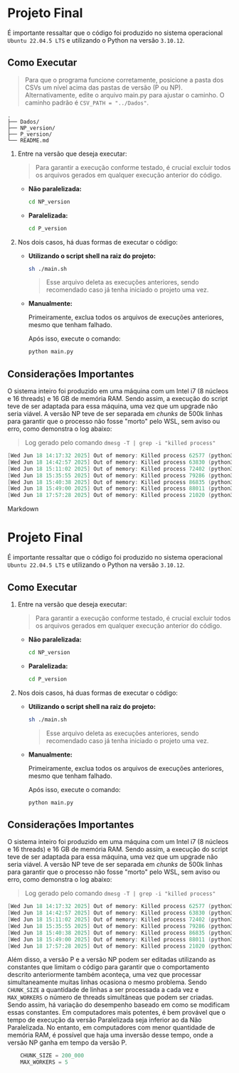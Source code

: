 # Projeto Final

É importante ressaltar que o código foi produzido no sistema operacional `Ubuntu 22.04.5 LTS` e utilizando o Python na versão `3.10.12`.

## Como Executar

> Para que o programa funcione corretamente, posicione a pasta dos CSVs um nível acima das pastas de versão (P ou NP). Alternativamente, edite o arquivo main.py para ajustar o caminho. O caminho padrão é `CSV_PATH = "../Dados"`.

```
.
├── Dados/
├── NP_version/
├── P_version/
└── README.md
```

1.  Entre na versão que deseja executar:

    > Para garantir a execução conforme testado, é crucial excluir todos os arquivos gerados em qualquer execução anterior do código.

    * **Não paralelizada:**

        ```bash
        cd NP_version
        ```

    * **Paralelizada:**

        ```bash
        cd P_version
        ```

2.  Nos dois casos, há duas formas de executar o código:

    * **Utilizando o script shell na raiz do projeto:**

        ```bash
        sh ./main.sh
        ```

        > Esse arquivo deleta as execuções anteriores, sendo recomendado caso já tenha iniciado o projeto uma vez.

    * **Manualmente:**

        Primeiramente, exclua todos os arquivos de execuções anteriores, mesmo que tenham falhado.

        Após isso, execute o comando:

        ```bash
        python main.py
        ```

## Considerações Importantes

O sistema inteiro foi produzido em uma máquina com um Intel i7 (8 núcleos e 16 threads) e 16 GB de memória RAM. Sendo assim, a execução do script teve de ser adaptada para essa máquina, uma vez que um upgrade não seria viável. A versão NP teve de ser separada em *chunks* de 500k linhas para garantir que o processo não fosse "morto" pelo WSL, sem aviso ou erro, como demonstra o log abaixo:

> Log gerado pelo comando `dmesg -T | grep -i "killed process"`

```c
[Wed Jun 18 14:17:32 2025] Out of memory: Killed process 62577 (python3) total-vm:23256048kB, anon-rss:15389488kB, file-rss:0kB, shmem-rss:0kB, UID:1000 pgtables:35788kB oom_score_adj:0
[Wed Jun 18 14:42:57 2025] Out of memory: Killed process 63830 (python3) total-vm:24879652kB, anon-rss:15029124kB, file-rss:0kB, shmem-rss:0kB, UID:1000 pgtables:35792kB oom_score_adj:0
[Wed Jun 18 15:11:02 2025] Out of memory: Killed process 72402 (python3) total-vm:25088080kB, anon-rss:14991964kB, file-rss:0kB, shmem-rss:0kB, UID:1000 pgtables:35844kB oom_score_adj:0
[Wed Jun 18 15:35:55 2025] Out of memory: Killed process 79286 (python3) total-vm:25205804kB, anon-rss:15316344kB, file-rss:0kB, shmem-rss:0kB, UID:1000 pgtables:36300kB oom_score_adj:0
[Wed Jun 18 15:40:38 2025] Out of memory: Killed process 86835 (python3) total-vm:23181912kB, anon-rss:15351824kB, file-rss:0kB, shmem-rss:0kB, UID:1000 pgtables:35588kB oom_score_adj:0
[Wed Jun 18 15:49:00 2025] Out of memory: Killed process 88011 (python3) total-vm:22536708kB, anon-rss:15161740kB, file-rss:0kB, shmem-rss:0kB, UID:1000 pgtables:35132kB oom_score_adj:0
[Wed Jun 18 17:57:28 2025] Out of memory: Killed process 21020 (python3) total-vm:18339608kB, anon-rss:14874272kB, file-rss:0kB, shmem-rss:0kB, UID:1000 pgtables:34608kB oom_score_adj:0
```


Markdown

# Projeto Final

É importante ressaltar que o código foi produzido no sistema operacional `Ubuntu 22.04.5 LTS` e utilizando o Python na versão `3.10.12`.

## Como Executar

1.  Entre na versão que deseja executar:

    > Para garantir a execução conforme testado, é crucial excluir todos os arquivos gerados em qualquer execução anterior do código.

    * **Não paralelizada:**

        ```bash
        cd NP_version
        ```

    * **Paralelizada:**

        ```bash
        cd P_version
        ```

2.  Nos dois casos, há duas formas de executar o código:

    * **Utilizando o script shell na raiz do projeto:**

        ```bash
        sh ./main.sh
        ```

        > Esse arquivo deleta as execuções anteriores, sendo recomendado caso já tenha iniciado o projeto uma vez.

    * **Manualmente:**

        Primeiramente, exclua todos os arquivos de execuções anteriores, mesmo que tenham falhado.

        Após isso, execute o comando:

        ```bash
        python main.py
        ```

## Considerações Importantes

O sistema inteiro foi produzido em uma máquina com um Intel i7 (8 núcleos e 16 threads) e 16 GB de memória RAM. Sendo assim, a execução do script teve de ser adaptada para essa máquina, uma vez que um upgrade não seria viável. A versão NP teve de ser separada em *chunks* de 500k linhas para garantir que o processo não fosse "morto" pelo WSL, sem aviso ou erro, como demonstra o log abaixo:

> Log gerado pelo comando `dmesg -T | grep -i "killed process"`

```c
[Wed Jun 18 14:17:32 2025] Out of memory: Killed process 62577 (python3) total-vm:23256048kB, anon-rss:15389488kB, file-rss:0kB, shmem-rss:0kB, UID:1000 pgtables:35788kB oom_score_adj:0
[Wed Jun 18 14:42:57 2025] Out of memory: Killed process 63830 (python3) total-vm:24879652kB, anon-rss:15029124kB, file-rss:0kB, shmem-rss:0kB, UID:1000 pgtables:35792kB oom_score_adj:0
[Wed Jun 18 15:11:02 2025] Out of memory: Killed process 72402 (python3) total-vm:25088080kB, anon-rss:14991964kB, file-rss:0kB, shmem-rss:0kB, UID:1000 pgtables:35844kB oom_score_adj:0
[Wed Jun 18 15:35:55 2025] Out of memory: Killed process 79286 (python3) total-vm:25205804kB, anon-rss:15316344kB, file-rss:0kB, shmem-rss:0kB, UID:1000 pgtables:36300kB oom_score_adj:0
[Wed Jun 18 15:40:38 2025] Out of memory: Killed process 86835 (python3) total-vm:23181912kB, anon-rss:15351824kB, file-rss:0kB, shmem-rss:0kB, UID:1000 pgtables:35588kB oom_score_adj:0
[Wed Jun 18 15:49:00 2025] Out of memory: Killed process 88011 (python3) total-vm:22536708kB, anon-rss:15161740kB, file-rss:0kB, shmem-rss:0kB, UID:1000 pgtables:35132kB oom_score_adj:0
[Wed Jun 18 17:57:28 2025] Out of memory: Killed process 21020 (python3) total-vm:18339608kB, anon-rss:14874272kB, file-rss:0kB, shmem-rss:0kB, UID:1000 pgtables:34608kB oom_score_adj:0
```

Além disso, a versão P e a versão NP podem ser editadas utilizando as constantes que limitam o código para garantir que o comportamento descrito anteriormente também aconteça, uma vez que processar simultaneamente muitas linhas ocasiona o mesmo problema. Sendo `CHUNK_SIZE` a quantidade de linhas a ser processada a cada vez e `MAX_WORKERS` o número de threads simultâneas que podem ser criadas. Sendo assim, há variação do desempenho baseado em como se modificam essas constantes. Em computadores mais potentes, é bem provável que o tempo de execução da versão Paralelizada seja inferior ao da Não Paralelizada. No entanto, em computadores com menor quantidade de memória RAM, é possível que haja uma inversão desse tempo, onde a versão NP ganha em tempo da versão P.

```python
    CHUNK_SIZE = 200_000
    MAX_WORKERS = 5
```
